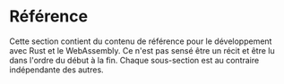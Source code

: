 <!--
# Reference
-->

# Référence

<!--
This section contains reference material for Rust and WebAssembly
development. It is not intended to provide a narrative and be read start to
finish. Instead, each subsection should stand on its own.
-->

Cette section contient du contenu de référence pour le développement avec Rust
et le WebAssembly. Ce n'est pas sensé être un récit et être lu dans l'ordre du
début à la fin. Chaque sous-section est au contraire indépendante des autres.
